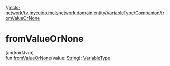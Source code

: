 //[mcls-network](../../../../index.md)/[tv.mycujoo.mclsnetwork.domain.entity](../../index.md)/[VariableType](../index.md)/[Companion](index.md)/[fromValueOrNone](from-value-or-none.md)

# fromValueOrNone

[androidJvm]\
fun [fromValueOrNone](from-value-or-none.md)(value: [String](https://kotlinlang.org/api/latest/jvm/stdlib/kotlin/-string/index.html)): [VariableType](../index.md)
